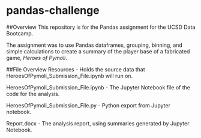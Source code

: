 # pandas-challenge
##Overview
This repository is for the Pandas assignment for the UCSD Data Bootcamp.

The assignment was to use Pandas dataframes, grouping, binning, and simple calculations to create a summary of the player base of a fabricated game, *Heroes of Pymoli*.

##File Overview
Resources
    - Holds the source data that HeroesOfPymoli_Submission_File.ipynb will run on.

HeroesOfPymoli_Submission_File.ipynb
    - The Jupyter Notebook file of the code for the analysis.

HeroesOfPymoli_Submission_File.py
    - Python export from Jupyter notebook.

Report.docx
    - The analysis report, using summaries generated by Jupyter Notebook.
